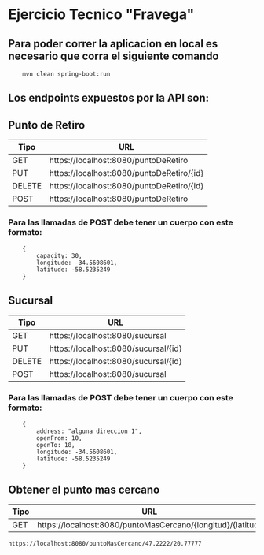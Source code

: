 # Ejercicio Tecnico "Fravega"

## Para poder correr la aplicacion en local es necesario que corra el siguiente comando

```
    mvn clean spring-boot:run
```
## Los endpoints expuestos por la API son:

## Punto de Retiro

| Tipo | URL |
| --- | --- |
| GET | https://localhost:8080/puntoDeRetiro |
| PUT | https://localhost:8080/puntoDeRetiro/{id} |
| DELETE | https://localhost:8080/puntoDeRetiro/{id} |
| POST | https://localhost:8080/puntoDeRetiro |

### Para las llamadas de POST debe tener un cuerpo con este formato:

```
    {
        capacity: 30,
        longitude: -34.5608601,
        latitude: -58.5235249
    }
```


## Sucursal

| Tipo | URL |
| --- | --- |
| GET | https://localhost:8080/sucursal |
| PUT | https://localhost:8080/sucursal/{id} |
| DELETE | https://localhost:8080/sucursal/{id} |
| POST | https://localhost:8080/sucursal |

### Para las llamadas de POST debe tener un cuerpo con este formato:

```
    {
        address: "alguna direccion 1",
        openFrom: 10,
        openTo: 18,
        longitude: -34.5608601,
        latitude: -58.5235249
    }
```


## Obtener el punto mas cercano

| Tipo | URL |
| --- | --- |
| GET | https://localhost:8080/puntoMasCercano/{longitud}/{latitud} |


```
https://localhost:8080/puntoMasCercano/47.2222/20.77777
```
